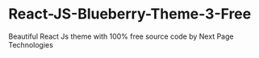 # React-JS-Blueberry-Theme-3-Free
Beautiful React Js theme with 100% free source code by Next Page Technologies
